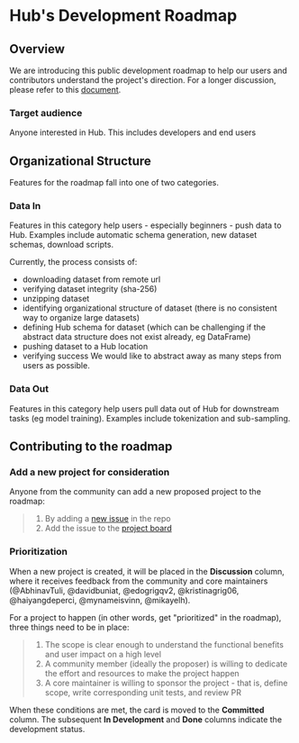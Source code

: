 # Hub's Development Roadmap
## Overview
We are introducing this public development roadmap to help our users and contributors understand the project's direction. For a longer discussion, please refer to this [document](https://www.notion.so/Hub-Roadmap-24854a6648bb488e9063681890f8c890).

### Target audience
Anyone interested in Hub. This includes developers and end users

## Organizational Structure
Features for the roadmap fall into one of two categories.
### Data In
Features in this category help users - especially beginners -  push data to Hub. Examples include automatic schema generation, new dataset schemas, download scripts.

Currently, the process consists of:
* downloading dataset from remote url
* verifying dataset integrity (sha-256)
* unzipping dataset
* identifying organizational structure of dataset (there is no consistent way to organize large datasets)
* defining Hub schema for dataset (which can be challenging if the abstract data structure does not exist already, eg DataFrame)
* pushing dataset to a Hub location
* verifying success
We would like to abstract away as many steps from users as possible.

### Data Out
Features in this category help users pull data out of Hub for downstream tasks (eg model training). Examples include tokenization and sub-sampling. 

## Contributing to the roadmap
### Add a new project for consideration
Anyone from the community can add a new proposed project to the roadmap:
> 1. By adding a [new issue](https://github.com/activeloopai/Hub/issues) in the repo
> 1. Add the issue to the [project board](https://github.com/activeloopai/Hub/projects/10)
 
### Prioritization
When a new project is created, it will be placed in the **Discussion** column, where it receives feedback from the community and core maintainers (@AbhinavTuli, @davidbuniat, @edogrigqv2, @kristinagrig06, @haiyangdeperci, @mynameisvinn, @mikayelh).

For a project to happen (in other words, get "prioritized" in the roadmap), three things need to be in place:

> 1. The scope is clear enough to understand the functional benefits and user impact on a high level
> 1. A community member (ideally the proposer) is willing to dedicate the effort and resources to make the project happen
> 1. A core maintainer is willing to sponsor the project - that is, define scope, write corresponding unit tests, and review PR

When these conditions are met, the card is moved to the **Committed** column. The subsequent **In Development** and **Done** columns indicate the development status.